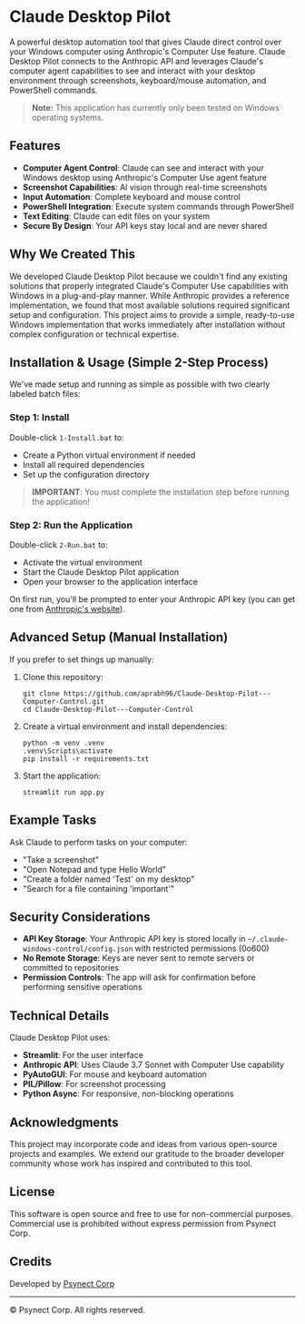 # Claude Desktop Pilot

A powerful desktop automation tool that gives Claude direct control over your Windows computer using Anthropic's Computer Use feature. Claude Desktop Pilot connects to the Anthropic API and leverages Claude's computer agent capabilities to see and interact with your desktop environment through screenshots, keyboard/mouse automation, and PowerShell commands.

> **Note:** This application has currently only been tested on Windows operating systems.

## Features

- **Computer Agent Control**: Claude can see and interact with your Windows desktop using Anthropic's Computer Use agent feature
- **Screenshot Capabilities**: AI vision through real-time screenshots
- **Input Automation**: Complete keyboard and mouse control
- **PowerShell Integration**: Execute system commands through PowerShell
- **Text Editing**: Claude can edit files on your system
- **Secure By Design**: Your API keys stay local and are never shared

## Why We Created This

We developed Claude Desktop Pilot because we couldn't find any existing solutions that properly integrated Claude's Computer Use capabilities with Windows in a plug-and-play manner. While Anthropic provides a reference implementation, we found that most available solutions required significant setup and configuration. This project aims to provide a simple, ready-to-use Windows implementation that works immediately after installation without complex configuration or technical expertise.

## Installation & Usage (Simple 2-Step Process)

We've made setup and running as simple as possible with two clearly labeled batch files:

### Step 1: Install

Double-click `1-Install.bat` to:
- Create a Python virtual environment if needed
- Install all required dependencies
- Set up the configuration directory

> **IMPORTANT**: You must complete the installation step before running the application!

### Step 2: Run the Application

Double-click `2-Run.bat` to:
- Activate the virtual environment
- Start the Claude Desktop Pilot application
- Open your browser to the application interface

On first run, you'll be prompted to enter your Anthropic API key (you can get one from [Anthropic's website](https://www.anthropic.com/)).

## Advanced Setup (Manual Installation)

If you prefer to set things up manually:

1. Clone this repository:
   ```
   git clone https://github.com/aprabh96/Claude-Desktop-Pilot---Computer-Control.git
   cd Claude-Desktop-Pilot---Computer-Control
   ```

2. Create a virtual environment and install dependencies:
   ```
   python -m venv .venv
   .venv\Scripts\activate
   pip install -r requirements.txt
   ```

3. Start the application:
   ```
   streamlit run app.py
   ```

## Example Tasks

Ask Claude to perform tasks on your computer:
- "Take a screenshot"
- "Open Notepad and type Hello World"
- "Create a folder named 'Test' on my desktop"
- "Search for a file containing 'important'"

## Security Considerations

- **API Key Storage**: Your Anthropic API key is stored locally in `~/.claude-windows-control/config.json` with restricted permissions (0o600)
- **No Remote Storage**: Keys are never sent to remote servers or committed to repositories
- **Permission Controls**: The app will ask for confirmation before performing sensitive operations

## Technical Details

Claude Desktop Pilot uses:
- **Streamlit**: For the user interface
- **Anthropic API**: Uses Claude 3.7 Sonnet with Computer Use capability
- **PyAutoGUI**: For mouse and keyboard automation
- **PIL/Pillow**: For screenshot processing
- **Python Async**: For responsive, non-blocking operations

## Acknowledgments

This project may incorporate code and ideas from various open-source projects and examples. We extend our gratitude to the broader developer community whose work has inspired and contributed to this tool.

## License

This software is open source and free to use for non-commercial purposes. Commercial use is prohibited without express permission from Psynect Corp.

## Credits

Developed by [Psynect Corp](https://psynect.ai)

---

© Psynect Corp. All rights reserved. 